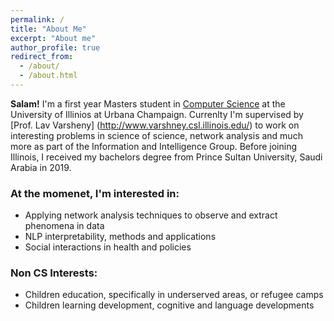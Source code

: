 ```yaml
---
permalink: /
title: "About Me"
excerpt: "About me"
author_profile: true
redirect_from: 
  - /about/
  - /about.html
---
```

<b>Salam!</b> I'm a first year Masters student in [Computer Science](https://cs.illinois.edu/) at the University of Illinios at Urbana Champaign. Currenlty I'm supervised by [Prof. Lav Varsheny] (http://www.varshney.csl.illinois.edu/) to work on interesting problems in science of science, network analysis and much more as part of the Information and Intelligence Group.
Before joining Illinois, I received my bachelors degree from Prince Sultan University, Saudi Arabia in 2019. 

### At the momenet, I'm interested in:
* Applying network analysis techniques to observe and extract phenomena in data
* NLP interpretability, methods and applications
* Social interactions in health and policies 


### Non CS Interests:
* Children education, specifically in underserved areas, or refugee camps
* Children learning development, cognitive and language developments

